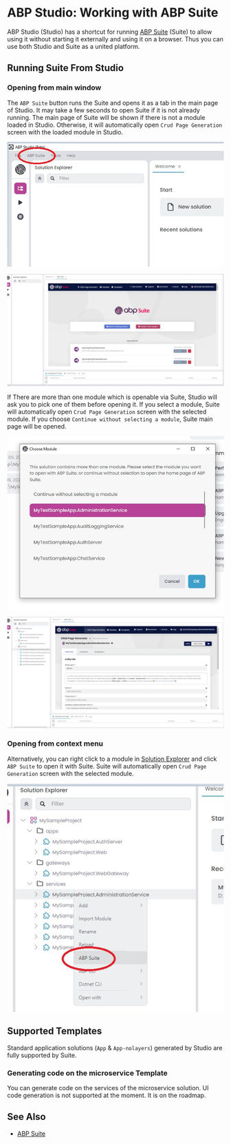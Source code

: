 # ABP Studio: Working with ABP Suite

ABP Studio (Studio) has a shortcut for running [ABP Suite](../suite/index.md) (Suite) to allow using it without starting it externally and using it on a browser. Thus you can use both Studio and Suite as a united platform.

## Running Suite From Studio

### Opening from main window

The `ABP Suite` button runs the Suite and opens it as a tab in the main page of Studio. It may take a few seconds to open Suite if it is not already running. The main page of Suite will be shown if there is not a module loaded in Studio. Otherwise, it will automatically open `Crud Page Generation` screen with the loaded module in Studio.

![suite-button-main-page](./images/suite/suite-button-main-page.png)

![suite-main-page](./images/suite/suite-main-page.png)

If There are more than one module which is openable via Suite, Studio will ask you to pick one of them before opening it. If you select a module, Suite will automatically open `Crud Page Generation` screen with the selected module. If you choose `Continue without selecting a module`, Suite main page will be opened.

![suite-pick-module-window](./images/suite/suite-pick-module-window.png)



![suite-open-with-module](./images/suite/suite-open-with-module.png)

### Opening from context menu

Alternatively, you can right click to a module in [Solution Explorer](solution-explorer.md) and click `ABP Suite` to open it with Suite. Suite will automatically open `Crud Page Generation` screen with the selected module.

![suite-context-menu](./images/suite/suite-context-menu.png)

## Supported Templates

Standard application solutions (`App` & `App-nolayers`)  generated by Studio are fully supported by Suite.

### Generating code on  the microservice Template

You can generate code on the services of the microservice solution. UI code generation is not supported at the moment. It is on the roadmap.

## See Also

* [ABP Suite](../suite/index.md) 